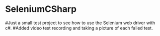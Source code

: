 # SeleniumCSharp

#Just a small test project to see how to use the Selenium web driver with c#.
#Added video test recording and taking a picture of each failed test.

